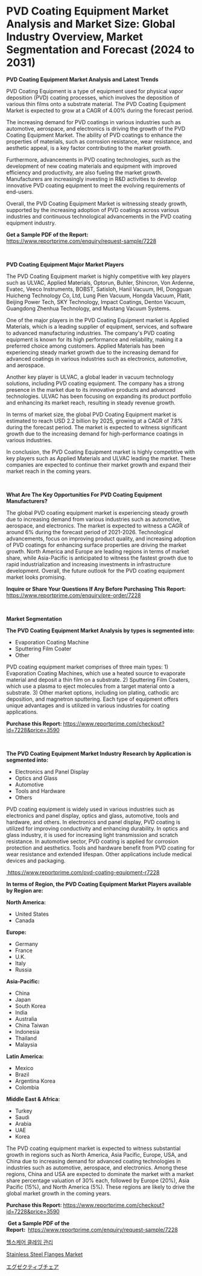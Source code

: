 <p><h1>PVD Coating Equipment Market Analysis and Market Size: Global Industry Overview, Market Segmentation and Forecast (2024 to 2031)</h1></p><p><strong>PVD Coating Equipment Market Analysis and Latest Trends</strong></p>
<p><p>PVD Coating Equipment is a type of equipment used for physical vapor deposition (PVD) coating processes, which involves the deposition of various thin films onto a substrate material. The PVD Coating Equipment Market is expected to grow at a CAGR of 4.00% during the forecast period.</p><p>The increasing demand for PVD coatings in various industries such as automotive, aerospace, and electronics is driving the growth of the PVD Coating Equipment Market. The ability of PVD coatings to enhance the properties of materials, such as corrosion resistance, wear resistance, and aesthetic appeal, is a key factor contributing to the market growth.</p><p>Furthermore, advancements in PVD coating technologies, such as the development of new coating materials and equipment with improved efficiency and productivity, are also fueling the market growth. Manufacturers are increasingly investing in R&D activities to develop innovative PVD coating equipment to meet the evolving requirements of end-users.</p><p>Overall, the PVD Coating Equipment Market is witnessing steady growth, supported by the increasing adoption of PVD coatings across various industries and continuous technological advancements in the PVD coating equipment industry.</p></p>
<p><strong>Get a Sample PDF of the Report:&nbsp;</strong> <a href="https://www.reportprime.com/enquiry/request-sample/7228">https://www.reportprime.com/enquiry/request-sample/7228</a></p>
<p>&nbsp;</p>
<p><strong>PVD Coating Equipment Major Market Players</strong></p>
<p><p>The PVD Coating Equipment market is highly competitive with key players such as ULVAC, Applied Materials, Optorun, Buhler, Shincron, Von Ardenne, Evatec, Veeco Instruments, BOBST, Satisloh, Hanil Vacuum, IHI, Dongguan Huicheng Technology Co, Ltd, Lung Pien Vacuum, Hongda Vacuum, Platit, Beijing Power Tech, SKY Technology, Impact Coatings, Denton Vacuum, Guangdong Zhenhua Technology, and Mustang Vacuum Systems.</p><p>One of the major players in the PVD Coating Equipment market is Applied Materials, which is a leading supplier of equipment, services, and software to advanced manufacturing industries. The company's PVD coating equipment is known for its high performance and reliability, making it a preferred choice among customers. Applied Materials has been experiencing steady market growth due to the increasing demand for advanced coatings in various industries such as electronics, automotive, and aerospace.</p><p>Another key player is ULVAC, a global leader in vacuum technology solutions, including PVD coating equipment. The company has a strong presence in the market due to its innovative products and advanced technologies. ULVAC has been focusing on expanding its product portfolio and enhancing its market reach, resulting in steady revenue growth.</p><p>In terms of market size, the global PVD Coating Equipment market is estimated to reach USD 2.2 billion by 2025, growing at a CAGR of 7.8% during the forecast period. The market is expected to witness significant growth due to the increasing demand for high-performance coatings in various industries.</p><p>In conclusion, the PVD Coating Equipment market is highly competitive with key players such as Applied Materials and ULVAC leading the market. These companies are expected to continue their market growth and expand their market reach in the coming years.</p></p>
<p>&nbsp;</p>
<p><strong>What Are The Key Opportunities For PVD Coating Equipment Manufacturers?</strong></p>
<p><p>The global PVD coating equipment market is experiencing steady growth due to increasing demand from various industries such as automotive, aerospace, and electronics. The market is expected to witness a CAGR of around 6% during the forecast period of 2021-2026. Technological advancements, focus on improving product quality, and increasing adoption of PVD coatings for enhancing surface properties are driving the market growth. North America and Europe are leading regions in terms of market share, while Asia-Pacific is anticipated to witness the fastest growth due to rapid industrialization and increasing investments in infrastructure development. Overall, the future outlook for the PVD coating equipment market looks promising.</p></p>
<p><strong>Inquire or Share Your Questions If Any Before Purchasing This Report:</strong> <a href="https://www.reportprime.com/enquiry/pre-order/7228">https://www.reportprime.com/enquiry/pre-order/7228</a></p>
<p>&nbsp;</p>
<p><strong>Market Segmentation</strong></p>
<p><strong>The PVD Coating Equipment Market Analysis by types is segmented into:</strong></p>
<p><ul><li>Evaporation Coating Machine</li><li>Sputtering Film Coater</li><li>Other</li></ul></p>
<p><p>PVD coating equipment market comprises of three main types: 1) Evaporation Coating Machines, which use a heated source to evaporate material and deposit a thin film on a substrate. 2) Sputtering Film Coaters, which use a plasma to eject molecules from a target material onto a substrate. 3) Other market options, including ion plating, cathodic arc deposition, and magnetron sputtering. Each type of equipment offers unique advantages and is utilized in various industries for coating applications.</p></p>
<p><strong>Purchase this Report:&nbsp;</strong><a href="https://www.reportprime.com/checkout?id=7228&price=3590">https://www.reportprime.com/checkout?id=7228&price=3590</a></p>
<p>&nbsp;</p>
<p><strong>The PVD Coating Equipment Market Industry Research by Application is segmented into:</strong></p>
<p><ul><li>Electronics and Panel Display</li><li>Optics and Glass</li><li>Automotive</li><li>Tools and Hardware</li><li>Others</li></ul></p>
<p><p>PVD coating equipment is widely used in various industries such as electronics and panel display, optics and glass, automotive, tools and hardware, and others. In electronics and panel display, PVD coating is utilized for improving conductivity and enhancing durability. In optics and glass industry, it is used for increasing light transmission and scratch resistance. In automotive sector, PVD coating is applied for corrosion protection and aesthetics. Tools and hardware benefit from PVD coating for wear resistance and extended lifespan. Other applications include medical devices and packaging.</p></p>
<p><a href="https://www.reportprime.com/pvd-coating-equipment-r7228">&nbsp;https://www.reportprime.com/pvd-coating-equipment-r7228</a></p>
<p><strong>In terms of Region, the PVD Coating Equipment Market Players available by Region are:</strong></p>
<p>
    <p> <strong> North America: </strong>
        <ul>
            <li>United States</li>
            <li>Canada</li>
        </ul>
        </p> 
    <p> <strong> Europe: </strong>
        <ul>
            <li>Germany</li>
            <li>France</li>
            <li>U.K.</li>
            <li>Italy</li>
            <li>Russia</li>
        </ul>
        </p> 
    <p> <strong> Asia-Pacific: </strong>
        <ul>
            <li>China</li>
            <li>Japan</li>
            <li>South Korea</li>
            <li>India</li>
            <li>Australia</li>
            <li>China Taiwan</li>
            <li>Indonesia</li>
            <li>Thailand</li>
            <li>Malaysia</li>
        </ul>
        </p> 
    <p> <strong> Latin America: </strong>
        <ul>
            <li>Mexico</li>
            <li>Brazil</li>
            <li>Argentina Korea</li>
            <li>Colombia</li>
        </ul>
        </p> 
    <p> <strong> Middle East & Africa: </strong>
        <ul>
            <li>Turkey</li>
            <li>Saudi</li>
            <li>Arabia</li>
            <li>UAE</li>
            <li>Korea</li>
        </ul>
    </p>
    </p>
<p><p>The PVD coating equipment market is expected to witness substantial growth in regions such as North America, Asia Pacific, Europe, USA, and China due to increasing demand for advanced coating technologies in industries such as automotive, aerospace, and electronics. Among these regions, China and USA are expected to dominate the market with a market share percentage valuation of 30% each, followed by Europe (20%), Asia Pacific (15%), and North America (5%). These regions are likely to drive the global market growth in the coming years.</p></p>
<p><strong>Purchase this Report: </strong><a href="https://www.reportprime.com/checkout?id=7228&price=3590">https://www.reportprime.com/checkout?id=7228&price=3590</a></p>
<p>&nbsp;<strong>Get a Sample PDF of the Report:&nbsp;&nbsp;</strong><a href="https://www.reportprime.com/enquiry/request-sample/7228">https://www.reportprime.com/enquiry/request-sample/7228</a></p>
<p><strong></strong></p>
<p><p><a href="https://github.com/lzrvbyqzftro57/Market-Research-Report-List-2/blob/main/266922772125.md">헬스케어 클레임 관리</a></p><p><a href="https://github.com/RoccoManning/Market-Research-Report-List-5/blob/main/stainless-steel-flanges-market.md">Stainless Steel Flanges Market</a></p><p><a href="https://github.com/oqxogxyvqe90775/Market-Research-Report-List-2/blob/main/585909576325.md">エグゼクティブチェア</a></p></p>